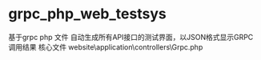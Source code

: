 # grpc_php_web_testsys
基于grpc php 文件 自动生成所有API接口的测试界面，以JSON格式显示GRPC 调用结果
核心文件
website\application\controllers\Grpc.php
